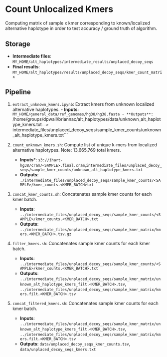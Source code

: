 # Count Unlocalized Kmers
Computing matrix of sample x kmer corresponding to known/localized alternative haplotype in order to test accuracy / ground truth of algorithm.

## Storage

- **Intermediate files**: ```MY_HOME/alt_haplotypes/intermediate_results/unplaced_decoy_seqs```
- **Final results**: ```MY_HOME/alt_haplotypes/results/unplaced_decoy_seqs/kmer_count_matrix```

## Pipeline

1.   ```extract_unknown_kmers.ipynb```: Extract kmers from unknown localized alternative haplotypes. 
    - **Inputs**: ```MY_HOME/general_data/ref_genomes/hg38/hg38.fasta
    - **Outputs**: ```/home/groups/dpwall/briannac/alt_haplotypes/data/unknown_alt_haplotype_kmers.txt```--> ```intermediate_files/unplaced_decoy_seqs/sample_kmer_counts/unknown_alt_haplotype_kmers.txt```

2.  ```count_unknown_kmers.sh```: Compute list of unique k-mers from localized alternative haplotypes. Note: 13,665,769 total kmers. 
    - **Inputs***: ```s3://ihart-hg38/cram/<SAMPLE>.final.cram```,```intermediate_files/unplaced_decoy_seqs/sample_kmer_counts/unknown_alt_haplotype_kmers.txt```
    - **Outputs**: ```./intermediate_files/unplaced_decoy_seqs/sample_kmer_counts/<SAMPLE>/kmer_counts.<KMER_BATCH>txt```

3.  ```concat_kmer_counts.sh```: Concatenates sample kmer counts for each kmer batch.
    - **Inputs**:  ```../intermediate_files/unplaced_decoy_seqs/sample_kmer_counts/<SAMPLE>/kmer_counts.<KMER_BATCH>.txt``` 
    - **Outputs**:  ```../intermediate_files/unplaced_decoy_seqs/sample_kmer_matrix/kmers.<KMER_BATCH>.tsv.gz```
    
4.  ```filter_kmers.sh```: Concatenates sample kmer counts for each kmer batch.
    - **Inputs**:  ```../intermediate_files/unplaced_decoy_seqs/sample_kmer_counts/<SAMPLE>/kmer_counts.<KMER_BATCH>.txt``` 
    - **Outputs**:  ```../intermediate_files/unplaced_decoy_seqs/sample_kmer_matrix/unknown_alt_haplotype_kmers_filt.<KMER_BATCH>.tsv```,
    ```../intermediate_files/unplaced_decoy_seqs/sample_kmer_matrix/kmers.filt.<KMER_BATCH>.tsv```
    
5.  ```concat_filtered_kmers.sh```: Concatenates sample kmer counts for each kmer batch.
    - **Inputs**:  ```../intermediate_files/unplaced_decoy_seqs/sample_kmer_matrix/unknown_alt_haplotype_kmers_filt.<KMER_BATCH>.tsv```,
    ```../intermediate_files/unplaced_decoy_seqs/sample_kmer_matrix/kmers.filt.<KMER_BATCH>.tsv```
    - **Outputs**:  ```data/unplaced_decoy_seqs_kmer_counts.tsv```, ```data/unplaced_decoy_seqs_kmers.txt```